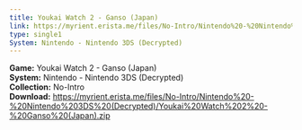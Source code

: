 ```yaml
---
title: Youkai Watch 2 - Ganso (Japan)
link: https://myrient.erista.me/files/No-Intro/Nintendo%20-%20Nintendo%203DS%20(Decrypted)/Youkai%20Watch%202%20-%20Ganso%20(Japan).zip
type: single1
System: Nintendo - Nintendo 3DS (Decrypted)
---
```

<b>Game:</b> Youkai Watch 2 - Ganso (Japan)<br>
<b>System:</b> Nintendo - Nintendo 3DS (Decrypted)<br>
<b>Collection:</b> No-Intro<br>
<b>Download:</b> https://myrient.erista.me/files/No-Intro/Nintendo%20-%20Nintendo%203DS%20(Decrypted)/Youkai%20Watch%202%20-%20Ganso%20(Japan).zip